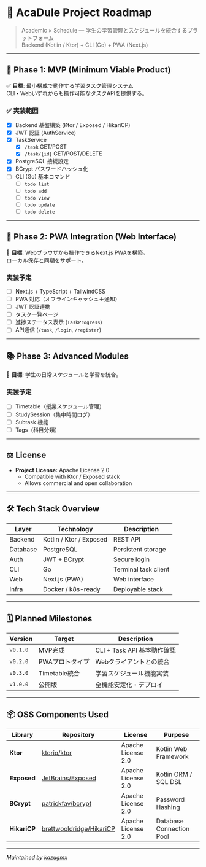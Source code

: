 # 🧭 AcaDule Project Roadmap

> Academic × Schedule — 学生の学習管理とスケジュールを統合するプラットフォーム  
> Backend (Kotlin / Ktor) + CLI (Go) + PWA (Next.js)

---

## 🎯 Phase 1: MVP (Minimum Viable Product)

✅ **目標**: 最小構成で動作する学習タスク管理システム  
CLI・Webいずれからも操作可能なタスクAPIを提供する。

### ✅ 実装範囲
- [x] Backend 基盤構築 (Ktor / Exposed / HikariCP)
- [x] JWT 認証 (AuthService)
- [x] TaskService  
  - [x] `/task` GET/POST  
  - [x] `/task/{id}` GET/POST/DELETE  
- [x] PostgreSQL 接続設定
- [x] BCrypt パスワードハッシュ化
- [ ] CLI (Go) 基本コマンド  
  - [ ] `todo list`
  - [ ] `todo add`
  - [ ] `todo view`
  - [ ] `todo update`
  - [ ] `todo delete`

---

## 🧩 Phase 2: PWA Integration (Web Interface)

🎯 **目標**: Webブラウザから操作できるNext.js PWAを構築。  
ローカル保存と同期をサポート。

### 実装予定
- [ ] Next.js + TypeScript + TailwindCSS
- [ ] PWA 対応（オフラインキャッシュ＋通知）
- [ ] JWT 認証連携
- [ ] タスク一覧ページ
- [ ] 進捗ステータス表示 (`TaskProgress`)
- [ ] API通信 (`/task`, `/login`, `/register`)

---

## 📚 Phase 3: Advanced Modules

🎯 **目標**: 学生の日常スケジュールと学習を統合。

### 実装予定
- [ ] Timetable（授業スケジュール管理）
- [ ] StudySession（集中時間ログ）
- [ ] Subtask 機能
- [ ] Tags（科目分類）

---

## ⚖️ License

- **Project License:** Apache License 2.0  
  - Compatible with Ktor / Exposed stack  
  - Allows commercial and open collaboration

---

## 🛠️ Tech Stack Overview

| Layer | Technology | Description |
|-------|-------------|--------------|
| Backend | Kotlin / Ktor / Exposed | REST API |
| Database | PostgreSQL | Persistent storage |
| Auth | JWT + BCrypt | Secure login |
| CLI | Go | Terminal task client |
| Web | Next.js (PWA) | Web interface |
| Infra | Docker / k8s-ready | Deployable stack |

---

## 🗓️ Planned Milestones

| Version | Target | Description |
|----------|---------|-------------|
| `v0.1.0` | MVP完成 | CLI + Task API 基本動作確認 |
| `v0.2.0` | PWAプロトタイプ | Webクライアントとの統合 |
| `v0.3.0` | Timetable統合 | 学習スケジュール機能実装 |
| `v1.0.0` | 公開版 | 全機能安定化・デプロイ |

---

## 📦 OSS Components Used

| Library | Repository | License | Purpose |
|----------|-------------|----------|----------|
| **Ktor** | [ktorio/ktor](https://github.com/ktorio/ktor) | Apache License 2.0 | Kotlin Web Framework |
| **Exposed** | [JetBrains/Exposed](https://github.com/JetBrains/Exposed) | Apache License 2.0 | Kotlin ORM / SQL DSL |
| **BCrypt** | [patrickfav/bcrypt](https://github.com/patrickfav/bcrypt) | Apache License 2.0 | Password Hashing |
| **HikariCP** | [brettwooldridge/HikariCP](https://github.com/brettwooldridge/HikariCP) | Apache License 2.0 | Database Connection Pool |

---

*Maintained by [kazugmx](https://github.com/kazugmx)*